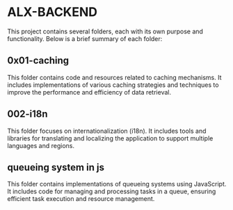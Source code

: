 # ALX-BACKEND

This project contains several folders, each with its own purpose and functionality. Below is a brief summary of each folder:

## 0x01-caching

This folder contains code and resources related to caching mechanisms. It includes implementations of various caching strategies and techniques to improve the performance and efficiency of data retrieval.

## 002-i18n

This folder focuses on internationalization (i18n). It includes tools and libraries for translating and localizing the application to support multiple languages and regions.

## queueing system in js

This folder contains implementations of queueing systems using JavaScript. It includes code for managing and processing tasks in a queue, ensuring efficient task execution and resource management.
